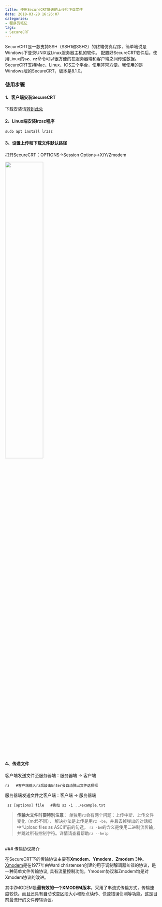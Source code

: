 ```yaml
---
title: 使用SecureCRT快速的上传和下载文件
date: 2018-03-28 16:26:07
categories:
- 程序员笔记
tags: 
- SecureCRT
---
```



SecureCRT是一款支持SSH（SSH1和SSH2）的终端仿真程序，简单地说是Windows下登录UNIX或Linux服务器主机的软件。
配置好SecureCRT软件后，使用Linux的**sz**、**rz**命令可以很方便的在服务器端和客户端之间传递数据。SecureCRT支持Mac、Linux、IOS三个平台，使用非常方便。我使用的是Windows版的SecureCRT，版本是8.1.0。

<!--more-->

### 使用步骤

#### 1、客户端安装SecureCRT
下载安装请[转到此处](https://www.vandyke.com/products/securecrt/windows.html "转到此处")

#### 2、Linux端安装lrzsz程序
```shell
sudo apt install lrzsz
```
#### 3、设置上传和下载文件默认路径
打开SecureCRT：OPTIONS→Session Options→X/Y/Zmodem

<img src="https://blog-1256366574.cos.ap-shanghai.myqcloud.com/images/demo.jpg" width="50%" height="50%">

#### 4、传递文件
客户端发送文件至服务器端：服务器端 → 客户端
```shell
rz   #客户端输入rz后敲击Enter会自动弹出文件选择框
```
服务器端发送文件之客户端：客户端 → 服务器端
```shell
 sz [options] file   #例如 sz -i ../example.txt
```

>  **传输大文件时要特别注意**：
单独用`rz`会有两个问题：上传中断、上传文件变化（md5不同），
解决办法是上传是用`rz -be`，并且去掉弹出的对话框中“Upload files as ASCII”前的勾选。
`rz -be`的含义是使用二进制流传输，并跳过所有控制字符。详情请查看帮助`rz --help`

<br />
### 传输协议简介

在SecureCRT下的传输协议主要有**Xmodem**、**Ymodem**、**Zmodem** 3种。[Xmodem](https://en.wikipedia.org/wiki/XMODEM?oldformat=true "Xmodem")是在1977年由Ward christensen创建的用于调制解调器纠错的协议，是一种简单文件传输协议, 具有流量控制功能。Ymodem协议和Zmodem均是对Xmodem协议的改进。

其中ZMODEM是**最有效的一个XMODEM版本**，采用了串流式传输方式，传输速度较快，而且还具有自动改变区段大小和断点续传、快速错误侦测等功能。这是目前最流行的文件传输协议。

